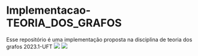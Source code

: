 # Implementacao-TEORIA_DOS_GRAFOS
Esse repositório é uma implementação proposta na disciplina de teoria dos grafos 2023.1-UFT
![](https://github.com/uiuqM/Implementacao-TEORIA_DOS_GRAFOS/assets/92444032/89818626-4600-4c92-8310-bfb7a64e4741)
![](https://github.com/uiuqM/Implementacao-TEORIA_DOS_GRAFOS/assets/92444032/fb0a554b-2009-47b6-8ad1-c7d6f67d9fcc)

